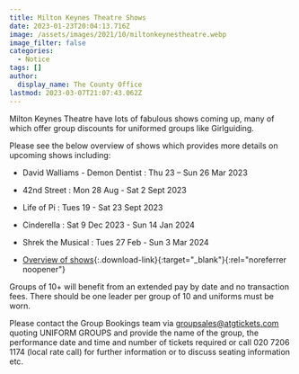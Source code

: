 ```yaml
---
title: Milton Keynes Theatre Shows
date: 2023-01-23T20:04:13.716Z
image: /assets/images/2021/10/miltonkeynestheatre.webp
image_filter: false
categories:
  - Notice
tags: []
author:
  display_name: The County Office
lastmod: 2023-03-07T21:07:43.062Z
---
```

Milton Keynes Theatre have lots of fabulous shows coming up, many of which offer group discounts for uniformed groups like Girlguiding.

Please see the below overview of shows which provides more details on upcoming shows including:

- David Walliams - Demon Dentist : Thu 23 – Sun 26 Mar 2023
- 42nd Street : Mon 28 Aug - Sat 2 Sept 2023
- Life of Pi : Tues 19 - Sat 23 Sept 2023
- Cinderella : Sat 9 Dec 2023 - Sun 14 Jan 2024
- Shrek the Musical : Tues 27 Feb - Sun 3 Mar 2024

- [Overview of shows](/assets/docs/2023/mk-theatre-flyer-202301.pdf){:.download-link}{:target="_blank"}{:rel="noreferrer noopener"}

Groups of 10+ will benefit from an extended pay by date and no transaction fees. There should be one leader per group of 10 and uniforms must be worn.

Please contact the Group Bookings team via <groupsales@atgtickets.com> quoting UNIFORM GROUPS and provide the name of the group, the performance date and time and number of tickets required or call 020 7206 1174 (local rate call) for further information or to discuss seating information etc.
